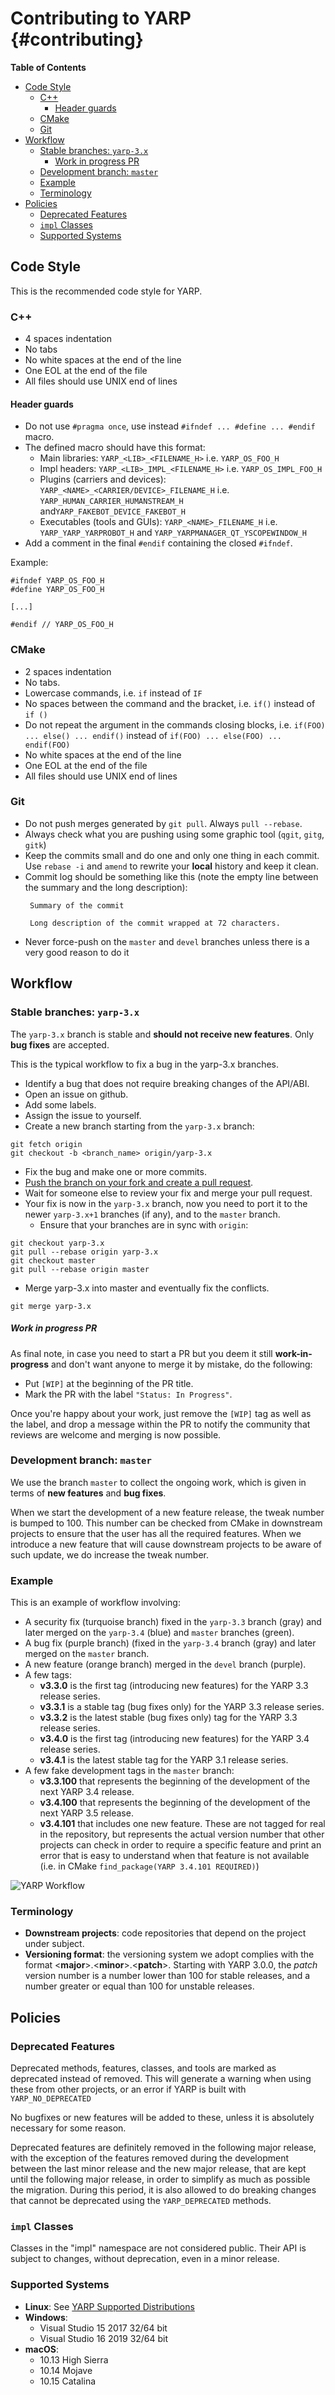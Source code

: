 Contributing to YARP                                             {#contributing}
====================


<!-- START doctoc generated TOC please keep comment here to allow auto update -->
<!-- DON'T EDIT THIS SECTION, INSTEAD RE-RUN doctoc TO UPDATE -->
**Table of Contents**

- [Code Style](#code-style)
  - [C++](#c)
    - [Header guards](#header-guards)
  - [CMake](#cmake)
  - [Git](#git)
- [Workflow](#workflow)
  - [Stable branches: `yarp-3.x`](#stable-branches-yarp-3x)
      - [Work in progress PR](#work-in-progress-pr)
  - [Development branch: `master`](#development-branch-master)
  - [Example](#example)
  - [Terminology](#terminology)
- [Policies](#policies)
  - [Deprecated Features](#deprecated-features)
  - [`impl` Classes](#impl-classes)
  - [Supported Systems](#supported-systems)

<!-- END doctoc generated TOC please keep comment here to allow auto update -->



Code Style
----------

This is the recommended code style for YARP.

### C++

* 4 spaces indentation
* No tabs
* No white spaces at the end of the line
* One EOL at the end of the file
* All files should use UNIX end of lines

#### Header guards

* Do not use `#pragma once`, use instead `#ifndef ... #define ... #endif` macro.
* The defined macro should have this format:
  * Main libraries: `YARP_<LIB>_<FILENAME_H>` i.e. `YARP_OS_FOO_H`
  * Impl headers: `YARP_<LIB>_IMPL_<FILENAME_H>` i.e. `YARP_OS_IMPL_FOO_H`
  * Plugins (carriers and devices): `YARP_<NAME>_<CARRIER/DEVICE>_FILENAME_H` i.e.
    `YARP_HUMAN_CARRIER_HUMANSTREAM_H` and`YARP_FAKEBOT_DEVICE_FAKEBOT_H`
  * Executables (tools and GUIs): `YARP_<NAME>_FILENAME_H` i.e. `YARP_YARP_YARPROBOT_H`
    and `YARP_YARPMANAGER_QT_YSCOPEWINDOW_H`
* Add a comment in the final `#endif` containing the closed `#ifndef`.

Example:

```
#ifndef YARP_OS_FOO_H
#define YARP_OS_FOO_H

[...]

#endif // YARP_OS_FOO_H
```


### CMake

* 2 spaces indentation
* No tabs.
* Lowercase commands, i.e. `if` instead of `IF`
* No spaces between the command and the bracket, i.e. `if()` instead of `if ()`
* Do not repeat the argument in the commands closing blocks, i.e. `if(FOO) ... else() ... endif()` instead of `if(FOO) ... else(FOO) ... endif(FOO)`
* No white spaces at the end of the line
* One EOL at the end of the file
* All files should use UNIX end of lines



### Git
 * Do not push merges generated by `git pull`. Always `pull --rebase`.
 * Always check what you are pushing using some graphic tool (`qgit`,
   `gitg`, `gitk`)
 * Keep the commits small and do one and only one thing in each commit.
   Use `rebase -i` and `amend` to rewrite your **local** history and
   keep it clean.
 * Commit log should be something like this (note the empty line between
   the summary and the long description):
   ```
    Summary of the commit

    Long description of the commit wrapped at 72 characters.
    ```
 * Never force-push on the `master` and `devel` branches unless there is
   a very good reason to do it



Workflow
--------

### Stable branches: `yarp-3.x`

The `yarp-3.x` branch is stable and **should not receive new features**.
Only **bug fixes** are accepted.

This is the typical workflow to fix a bug in the yarp-3.x branches.

* Identify a bug that does not require breaking changes of the API/ABI.
* Open an issue on github.
* Add some labels.
* Assign the issue to yourself.
* Create a new branch starting from the `yarp-3.x` branch:

```
git fetch origin
git checkout -b <branch_name> origin/yarp-3.x
```

* Fix the bug and make one or more commits.
* [Push the branch on your fork and create a pull request](https://help.github.com/categories/collaborating-on-projects-using-pull-requests/).
* Wait for someone else to review your fix and merge your pull request.
* Your fix is now in the `yarp-3.x` branch, now you need to port it to the newer
  `yarp-3.x+1` branches (if any), and to the `master` branch.
  * Ensure that your branches are in sync with `origin`:

```
git checkout yarp-3.x
git pull --rebase origin yarp-3.x
git checkout master
git pull --rebase origin master
```

  * Merge yarp-3.x into master and eventually fix the conflicts.

```
git merge yarp-3.x
```

##### Work in progress PR
As final note, in case you need to start a PR but you deem it still **work-in-progress**
and don't want anyone to merge it by mistake, do the following:
- Put `[WIP]` at the beginning of the PR title.
- Mark the PR with the label `"Status: In Progress"`.

Once you're happy about your work, just remove the `[WIP]` tag as well as the label,
and drop a message within the PR to notify the community that reviews are welcome
and merging is now possible.

### Development branch: `master`


We use the branch `master` to collect the ongoing work, which is given in terms
of **new features** and **bug fixes**.

When we start the development of a new feature release, the tweak number is
bumped to 100. This number can be checked from CMake in downstream projects to
ensure that the user has all the required features.
When we introduce a new feature that will cause downstream projects to be aware
of such update, we do increase the tweak number.


### Example

This is an example of workflow involving:
* A security fix (turquoise branch) fixed in the `yarp-3.3` branch (gray) and
  later merged on the `yarp-3.4` (blue) and `master` branches (green).
* A bug fix (purple branch) (fixed in the `yarp-3.4` branch (gray) and later
  merged on the `master` branch.
* A new feature (orange branch) merged in the `devel` branch (purple).
* A few tags:
  * **v3.3.0** is the first tag (introducing new features) for the YARP 3.3 release series.
  * **v3.3.1** is a stable tag (bug fixes only) for the YARP 3.3 release series.
  * **v3.3.2** is the latest stable (bug fixes only) tag for the YARP 3.3 release series.
  * **v3.4.0** is the first tag (introducing new features) for the YARP 3.4 release series.
  * **v3.4.1** is the latest stable tag for the YARP 3.1 release series.
* A few fake development tags in the `master` branch:
  * **v3.3.100** that represents the beginning of the development of the next
    YARP 3.4 release.
  * **v3.4.100** that represents the beginning of the development of the next
    YARP 3.5 release.
  * **v3.4.101** that includes one new feature.
  These are not tagged for real in the repository, but represents the actual
  version number that other projects can check in order to require a specific
  feature and print an error that is easy to understand when that feature is not
  available (i.e. in CMake `find_package(YARP 3.4.101 REQUIRED)`)

![YARP Workflow](git-workflow.png)


### Terminology

- **Downstream projects**: code repositories that depend on the project under
  subject.
- **Versioning format**: the versioning system we adopt complies with the format
  <**major**>.<**minor**>.<**patch**>.
  Starting with YARP 3.0.0, the _patch_ version number is a number lower than
  100 for stable releases, and a number greater or equal than 100 for unstable
  releases.



Policies
--------

### Deprecated Features

Deprecated methods, features, classes, and tools are marked as deprecated
instead of removed. This will generate a warning when using these from other
projects, or an error if YARP is built with `YARP_NO_DEPRECATED`

No bugfixes or new features will be added to these, unless it is absolutely
necessary for some reason.

Deprecated features are definitely removed in the following major release, with
the exception of the features removed during the development between the last
minor release and the new major release, that are kept until the following
major release, in order to simplify as much as possible the migration.
During this period, it is also allowed to do breaking changes that cannot be
deprecated using the `YARP_DEPRECATED` methods.

### `impl` Classes

Classes in the "impl" namespace are not considered public. Their API is subject
to changes, without deprecation, even in a minor release.


### Supported Systems

* **Linux**: See [YARP Supported Distributions](http://wiki.icub.org/wiki/YARP_Supported_Distributions)
* **Windows**:
  * Visual Studio 15 2017 32/64 bit
  * Visual Studio 16 2019 32/64 bit
* **macOS**:
  * 10.13 High Sierra
  * 10.14 Mojave
  * 10.15 Catalina
